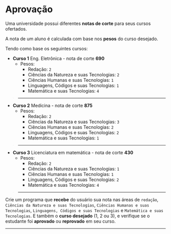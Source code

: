 # Aprovação

Uma universidade possui diferentes **notas de corte** para seus cursos ofertados.

A nota de um aluno é calculada com base nos **pesos** do curso desejado.

Tendo como base os seguintes cursos:

* **Curso 1** Eng. Eletrônica - nota de corte **690**
	* Pesos:
		* Redação: ```2```
		* Ciências da Natureza e suas Tecnologias: ```2```
		* Ciências Humanas e suas Tecnologias: ```1```
		* Linguagens, Códigos e suas Tecnologias: ```1```
		* Matemática e suas Tecnologias: ```4```
> ___
* **Curso 2** Medicina - nota de corte **875**
	* Pesos:
		* Redação: ```2```
		* Ciências da Natureza e suas Tecnologias: ```3```
		* Ciências Humanas e suas Tecnologias: ```2```
		* Linguagens, Códigos e suas Tecnologias: ```2```
		* Matemática e suas Tecnologias: ```1```

> ___
* **Curso 3** Licenciatura em matemática - nota de corte **430**
	* Pesos:
		* Redação: ```2```
		* Ciências da Natureza e suas Tecnologias: ```1```
		* Ciências Humanas e suas Tecnologias: ```1```
		* Linguagens, Códigos e suas Tecnologias: ```2```
		* Matemática e suas Tecnologias: ```4```

> ___

Crie um programa que **recebe** do usuário sua nota nas áreas de ```redação```, ```Ciências da Natureza e suas Tecnologias```, ```Ciências Humanas e suas Tecnologias```, ```Linguagens, Códigos e suas Tecnologias``` e ```Matemática e suas Tecnologias```.  E também o **curso desejado** (1, 2 ou 3), e verifique se o estudante foi **aprovado** ou **reprovado** em seu curso.

___




